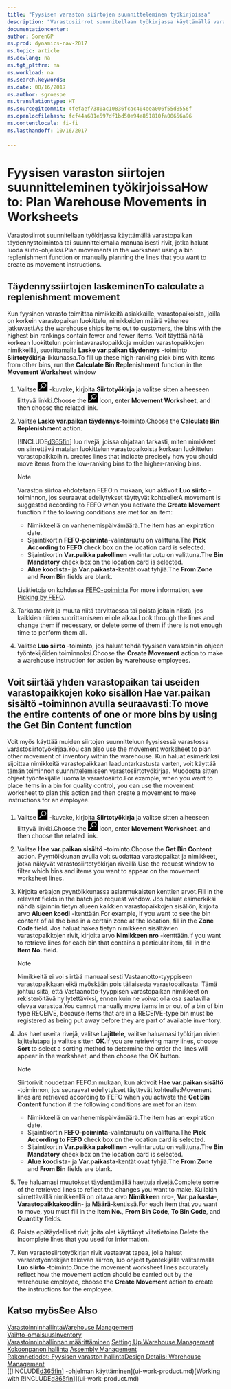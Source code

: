 ```yaml
---
title: "Fyysisen varaston siirtojen suunnitteleminen työkirjoissa"
description: "Varastosiirrot suunnitellaan työkirjassa käyttämällä varastopaikan täydennystoimintoa tai suunnittelemalla manuaalisesti rivit, jotka haluat luoda siirto-ohjeiksi."
documentationcenter: 
author: SorenGP
ms.prod: dynamics-nav-2017
ms.topic: article
ms.devlang: na
ms.tgt_pltfrm: na
ms.workload: na
ms.search.keywords: 
ms.date: 08/16/2017
ms.author: sgroespe
ms.translationtype: HT
ms.sourcegitcommit: 4fefaef7380ac10836fcac404eea006f55d8556f
ms.openlocfilehash: fcf44a681e597df1bd50e94e851810fa00656a96
ms.contentlocale: fi-fi
ms.lasthandoff: 10/16/2017

---
```

# <a name="how-to-plan-warehouse-movements-in-worksheets"></a><span data-ttu-id="5faf0-103">Fyysisen varaston siirtojen suunnitteleminen työkirjoissa</span><span class="sxs-lookup"><span data-stu-id="5faf0-103">How to: Plan Warehouse Movements in Worksheets</span></span>
<span data-ttu-id="5faf0-104">Varastosiirrot suunnitellaan työkirjassa käyttämällä varastopaikan täydennystoimintoa tai suunnittelemalla manuaalisesti rivit, jotka haluat luoda siirto-ohjeiksi.</span><span class="sxs-lookup"><span data-stu-id="5faf0-104">Plan movements in the worksheet using a bin replenishment function or manually planning the lines that you want to create as movement instructions.</span></span>  

## <a name="to-calculate-a-replenishment-movement"></a><span data-ttu-id="5faf0-105">Täydennyssiirtojen laskeminen</span><span class="sxs-lookup"><span data-stu-id="5faf0-105">To calculate a replenishment movement</span></span>  
<span data-ttu-id="5faf0-106">Kun fyysinen varasto toimittaa nimikkeitä asiakkaille, varastopaikoista, joilla on korkein varastopaikan luokittelu, nimikkeiden määrä vähenee jatkuvasti.</span><span class="sxs-lookup"><span data-stu-id="5faf0-106">As the warehouse ships items out to customers, the bins with the highest bin rankings contain fewer and fewer items.</span></span> <span data-ttu-id="5faf0-107">Voit täyttää näitä korkean luokittelun poimintavarastopaikkoja muiden varastopaikkojen nimikkeillä, suorittamalla **Laske var.paikan täydennys** -toiminto **Siirtotyökirja**-ikkunassa.</span><span class="sxs-lookup"><span data-stu-id="5faf0-107">To fill up these high-ranking pick bins with items from other bins, run the **Calculate Bin Replenishment** function in the **Movement Worksheet** window</span></span>

1.  <span data-ttu-id="5faf0-108">Valitse ![Etsi sivu tai raportti](media/ui-search/search_small.png "Etsi sivu tai raportti -kuvake") -kuvake, kirjoita **Siirtotyökirja** ja valitse sitten aiheeseen liittyvä linkki.</span><span class="sxs-lookup"><span data-stu-id="5faf0-108">Choose the ![Search for Page or Report](media/ui-search/search_small.png "Search for Page or Report icon") icon, enter **Movement Worksheet**, and then choose the related link.</span></span>  
2.  <span data-ttu-id="5faf0-109">Valitse **Laske var.paikan täydennys**-toiminto.</span><span class="sxs-lookup"><span data-stu-id="5faf0-109">Choose the **Calculate Bin Replenishment** action.</span></span>  

    [!INCLUDE[d365fin](includes/d365fin_md.md)]<span data-ttu-id="5faf0-110"> luo rivejä, joissa ohjataan tarkasti, miten nimikkeet on siirrettävä matalan luokittelun varastopaikoista korkean luokittelun varastopaikkoihin.</span><span class="sxs-lookup"><span data-stu-id="5faf0-110"> creates lines that indicate precisely how you should move items from the low-ranking bins to the higher-ranking bins.</span></span>  

    > [!NOTE]  
    >  <span data-ttu-id="5faf0-111">Varaston siirtoa ehdotetaan FEFO:n mukaan, kun aktivoit  **Luo siirto** -toiminnon, jos seuraavat edellytykset täyttyvät kohteelle:</span><span class="sxs-lookup"><span data-stu-id="5faf0-111">A movement is suggested according to FEFO when you activate the **Create Movement** function if the following conditions are met for an item:</span></span>  
    >   
    >  -   <span data-ttu-id="5faf0-112">Nimikkeellä on vanhenemispäivämäärä.</span><span class="sxs-lookup"><span data-stu-id="5faf0-112">The item has an expiration date.</span></span>  
    > -   <span data-ttu-id="5faf0-113">Sijaintikortin **FEFO-poiminta**-valintaruutu on valittuna.</span><span class="sxs-lookup"><span data-stu-id="5faf0-113">The **Pick According to FEFO** check box on the location card is selected.</span></span>  
    > -   <span data-ttu-id="5faf0-114">Sijaintikortin **Var.paikka pakollinen** -valintaruutu on valittuna.</span><span class="sxs-lookup"><span data-stu-id="5faf0-114">The **Bin Mandatory** check box on the location card is selected.</span></span>  
    > -   <span data-ttu-id="5faf0-115">**Alue koodista**- ja **Var.paikasta**-kentät ovat tyhjiä.</span><span class="sxs-lookup"><span data-stu-id="5faf0-115">The **From Zone** and **From Bin** fields are blank.</span></span>  

    <span data-ttu-id="5faf0-116">Lisätietoja on kohdassa [FEFO-poiminta](warehouse-picking-by-fefo.md).</span><span class="sxs-lookup"><span data-stu-id="5faf0-116">For more information, see [Picking by FEFO](warehouse-picking-by-fefo.md).</span></span>  

3.  <span data-ttu-id="5faf0-117">Tarkasta rivit ja muuta niitä tarvittaessa tai poista joitain niistä, jos kaikkien niiden suorittamiseen ei ole aikaa.</span><span class="sxs-lookup"><span data-stu-id="5faf0-117">Look through the lines and change them if necessary, or delete some of them if there is not enough time to perform them all.</span></span>  
4.  <span data-ttu-id="5faf0-118">Valitse **Luo siirto** -toiminto, jos haluat tehdä fyysisen varastoinnin ohjeen työntekijöiden toiminnoksi.</span><span class="sxs-lookup"><span data-stu-id="5faf0-118">Choose the **Create Movement** action to make a warehouse instruction for action by warehouse employees.</span></span>  

## <a name="to-move-the-entire-contents-of-one-or-more-bins-by-using-the-get-bin-content-function"></a><span data-ttu-id="5faf0-119">Voit siirtää yhden varastopaikan tai useiden varastopaikkojen koko sisällön Hae var.paikan sisältö -toiminnon avulla seuraavasti:</span><span class="sxs-lookup"><span data-stu-id="5faf0-119">To move the entire contents of one or more bins by using the Get Bin Content function</span></span>  
<span data-ttu-id="5faf0-120">Voit myös käyttää muiden siirtojen suunnitteluun fyysisessä varastossa varastosiirtotyökirjaa.</span><span class="sxs-lookup"><span data-stu-id="5faf0-120">You can also use the movement worksheet to plan other movement of inventory within the warehouse.</span></span> <span data-ttu-id="5faf0-121">Kun haluat esimerkiksi sijoittaa nimikkeitä varastopaikkaan laaduntarkastusta varten, voit käyttää tämän toiminnon suunnittelemiseen varastosiirtotyökirjaa. Muodosta sitten ohjeet työntekijälle luomalla varastosiirto.</span><span class="sxs-lookup"><span data-stu-id="5faf0-121">For example, when you want to place items in a bin for quality control, you can use the movement worksheet to plan this action and then create a movement to make instructions for an employee.</span></span>  

1.  <span data-ttu-id="5faf0-122">Valitse ![Etsi sivu tai raportti](media/ui-search/search_small.png "Etsi sivu tai raportti -kuvake") -kuvake, kirjoita **Siirtotyökirja** ja valitse sitten aiheeseen liittyvä linkki.</span><span class="sxs-lookup"><span data-stu-id="5faf0-122">Choose the ![Search for Page or Report](media/ui-search/search_small.png "Search for Page or Report icon") icon, enter **Movement Worksheet**, and then choose the related link.</span></span>  
2.  <span data-ttu-id="5faf0-123">Valitse **Hae var.paikan sisältö** -toiminto.</span><span class="sxs-lookup"><span data-stu-id="5faf0-123">Choose the **Get Bin Content** action.</span></span> <span data-ttu-id="5faf0-124">Pyyntöikkunan avulla voit suodattaa varastopaikat ja nimikkeet, jotka näkyvät varastosiirtotyökirjan riveillä.</span><span class="sxs-lookup"><span data-stu-id="5faf0-124">Use the request window to filter which bins and items you want to appear on the movement worksheet lines.</span></span>  
3.  <span data-ttu-id="5faf0-125">Kirjoita eräajon pyyntöikkunassa asianmukaisten kenttien arvot.</span><span class="sxs-lookup"><span data-stu-id="5faf0-125">Fill in the relevant fields in the batch job request window.</span></span> <span data-ttu-id="5faf0-126">Jos haluat esimerkiksi nähdä sijainnin tietyn alueen kaikkien varastopaikkojen sisällön, kirjoita arvo **Alueen koodi** -kenttään.</span><span class="sxs-lookup"><span data-stu-id="5faf0-126">For example, if you want to see the bin content of all the bins in a certain zone at the location, fill in the **Zone Code** field.</span></span> <span data-ttu-id="5faf0-127">Jos haluat hakea tietyn nimikkeen sisältävien varastopaikkojen rivit, kirjoita arvo **Nimikkeen nro** -kenttään.</span><span class="sxs-lookup"><span data-stu-id="5faf0-127">If you want to retrieve lines for each bin that contains a particular item, fill in the **Item No.** field.</span></span>  

    > [!NOTE]  
    >  <span data-ttu-id="5faf0-128">Nimikkeitä ei voi siirtää manuaalisesti Vastaanotto-tyyppiseen varastopaikkaan eikä myöskään pois tällaisesta varastopaikasta. Tämä johtuu siitä, että Vastaanotto-tyyppisen varastopaikan nimikkeet on rekisteröitävä hyllytettäviksi, ennen kuin ne voivat olla osa saatavilla olevaa varastoa.</span><span class="sxs-lookup"><span data-stu-id="5faf0-128">You cannot manually move items in or out of a bin of bin type RECEIVE, because items that are in a RECEIVE-type bin must be registered as being put away before they are part of available inventory.</span></span>  

4.  <span data-ttu-id="5faf0-129">Jos haet useita rivejä, valitse **Lajittele**, valitse haluamasi työkirjan rivien lajittelutapa ja valitse sitten **OK**.</span><span class="sxs-lookup"><span data-stu-id="5faf0-129">If you are retrieving many lines, choose **Sort** to select a sorting method to determine the order the lines will appear in the worksheet, and then choose the **OK** button.</span></span>  

    > [!NOTE]  
    >  <span data-ttu-id="5faf0-130">Siirtorivit noudetaan FEFO:n mukaan, kun aktivoit **Hae var.paikan sisältö** -toiminnon, jos seuraavat edellytykset täyttyvät kohteelle:</span><span class="sxs-lookup"><span data-stu-id="5faf0-130">Movement lines are retrieved according to FEFO when you activate the **Get Bin Content** function if the following conditions are met for an item:</span></span>  
    >   
    >  -   <span data-ttu-id="5faf0-131">Nimikkeellä on vanhenemispäivämäärä.</span><span class="sxs-lookup"><span data-stu-id="5faf0-131">The item has an expiration date.</span></span>  
    > -   <span data-ttu-id="5faf0-132">Sijaintikortin **FEFO-poiminta**-valintaruutu on valittuna.</span><span class="sxs-lookup"><span data-stu-id="5faf0-132">The **Pick According to FEFO** check box on the location card is selected.</span></span>  
    > -   <span data-ttu-id="5faf0-133">Sijaintikortin **Var.paikka pakollinen** -valintaruutu on valittuna.</span><span class="sxs-lookup"><span data-stu-id="5faf0-133">The **Bin Mandatory** check box on the location card is selected.</span></span>  
    > -   <span data-ttu-id="5faf0-134">**Alue koodista**- ja **Var.paikasta**-kentät ovat tyhjiä.</span><span class="sxs-lookup"><span data-stu-id="5faf0-134">The **From Zone** and **From Bin** fields are blank.</span></span>  

5.  <span data-ttu-id="5faf0-135">Tee haluamasi muutokset täydentämällä haettuja rivejä.</span><span class="sxs-lookup"><span data-stu-id="5faf0-135">Complete some of the retrieved lines to reflect the changes you want to make.</span></span> <span data-ttu-id="5faf0-136">Kullakin siirrettävällä nimikkeellä on oltava arvo **Nimikkeen nro**-, **Var.paikasta**-, **Varastopaikkakoodiin**- ja  **Määrä**-kentissä.</span><span class="sxs-lookup"><span data-stu-id="5faf0-136">For each item that you want to move, you must fill in the **Item No.**, **From Bin Code**, **To Bin Code**, and **Quantity** fields.</span></span>  
6.  <span data-ttu-id="5faf0-137">Poista epätäydelliset rivit, joita olet käyttänyt viitetietoina.</span><span class="sxs-lookup"><span data-stu-id="5faf0-137">Delete the incomplete lines that you used for information.</span></span>  
7.  <span data-ttu-id="5faf0-138">Kun varastosiirtotyökirjan rivit vastaavat tapaa, jolla haluat varastotyöntekijän tekevän siirron, luo ohjeet työntekijälle valitsemalla **Luo siirto** -toiminto.</span><span class="sxs-lookup"><span data-stu-id="5faf0-138">Once the movement worksheet lines accurately reflect how the movement action should be carried out by the warehouse employee, choose the **Create Movement** action to create the instructions for the employee.</span></span>  

## <a name="see-also"></a><span data-ttu-id="5faf0-139">Katso myös</span><span class="sxs-lookup"><span data-stu-id="5faf0-139">See Also</span></span>  
[<span data-ttu-id="5faf0-140">Varastoinninhallinta</span><span class="sxs-lookup"><span data-stu-id="5faf0-140">Warehouse Management</span></span>](warehouse-manage-warehouse.md)  
[<span data-ttu-id="5faf0-141">Vaihto-omaisuus</span><span class="sxs-lookup"><span data-stu-id="5faf0-141">Inventory</span></span>](inventory-manage-inventory.md)  
<span data-ttu-id="5faf0-142">[Varastoinninhallinnan määrittäminen](warehouse-setup-warehouse.md)   </span><span class="sxs-lookup"><span data-stu-id="5faf0-142">[Setting Up Warehouse Management](warehouse-setup-warehouse.md)   </span></span>  
<span data-ttu-id="5faf0-143">[Kokoonpanon hallinta](assembly-assemble-items.md)  </span><span class="sxs-lookup"><span data-stu-id="5faf0-143">[Assembly Management](assembly-assemble-items.md)  </span></span>  
[<span data-ttu-id="5faf0-144">Rakennetiedot: Fyysisen varaston hallinta</span><span class="sxs-lookup"><span data-stu-id="5faf0-144">Design Details: Warehouse Management</span></span>](design-details-warehouse-management.md)  
<span data-ttu-id="5faf0-145">[[!INCLUDE[d365fin](includes/d365fin_md.md)] -ohjelman käyttäminen](ui-work-product.md)</span><span class="sxs-lookup"><span data-stu-id="5faf0-145">[Working with [!INCLUDE[d365fin](includes/d365fin_md.md)]](ui-work-product.md)</span></span>

